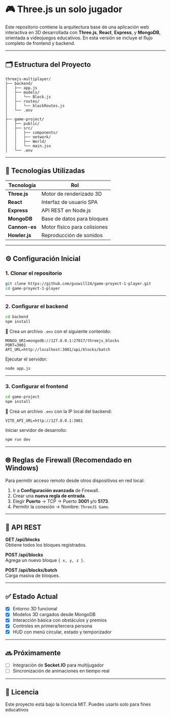 
# 🎮 Three.js un solo jugador

Este repositorio contiene la arquitectura base de una aplicación web interactiva en 3D desarrollada con **Three.js**, **React**, **Express**, y **MongoDB**, orientada a videojuegos educativos. En esta versión se incluye el flujo completo de frontend y backend.

---

## 🗂️ Estructura del Proyecto

```
threejs-multiplayer/
├── backend/
│   ├── app.js
│   ├── models/
│   │   └── Block.js
│   ├── routes/
│   │   └── blockRoutes.js
│   └── .env
│
├── game-project/
│   ├── public/
│   ├── src/
│   │   ├── components/
│   │   ├── network/
│   │   ├── World/
│   │   └── main.jsx
│   └── .env
```

---

## 🚀 Tecnologías Utilizadas

| Tecnología   | Rol                         |
|--------------|------------------------------|
| **Three.js** | Motor de renderizado 3D      |
| **React**    | Interfaz de usuario SPA      |
| **Express**  | API REST en Node.js          |
| **MongoDB**  | Base de datos para bloques   |
| **Cannon-es**| Motor físico para colisiones |
| **Howler.js**| Reproducción de sonidos      |

---

## ⚙️ Configuración Inicial

### 1. Clonar el repositorio

```bash
git clone https://github.com/guswill24/game-proyect-1-player.git
cd game-proyect-1-player
```

---

### 2. Configurar el backend

```bash
cd backend
npm install
```

📄 Crea un archivo `.env` con el siguiente contenido:

```env
MONGO_URI=mongodb://127.0.0.1:27017/threejs_blocks
PORT=3001
API_URL=http://localhost:3001/api/blocks/batch
```

Ejecutar el servidor:

```bash
node app.js
```

---

### 3. Configurar el frontend

```bash
cd game-project
npm install
```

📄 Crea un archivo `.env` con la IP local del backend:

```env
VITE_API_URL=http://127.0.0.1:3001
```

Iniciar servidor de desarrollo:

```bash
npm run dev
```

---

## 🌐 Reglas de Firewall (Recomendado en Windows)

Para permitir acceso remoto desde otros dispositivos en red local:

1. Ir a **Configuración avanzada** de Firewall.
2. Crear una **nueva regla de entrada**.
3. Elegir **Puerto** → TCP → Puerto **3001** y/o **5173**.
4. Permitir la conexión → Nombre: `ThreeJS Game`.

---

## 📁 API REST

**GET /api/blocks**  
Obtiene todos los bloques registrados.

**POST /api/blocks**  
Agrega un nuevo bloque `{ x, y, z }`.

**POST /api/blocks/batch**  
Carga masiva de bloques.

---

## ✅ Estado Actual

- [x] Entorno 3D funcional
- [x] Modelos 3D cargados desde MongoDB
- [x] Interacción básica con obstáculos y premios
- [x] Controles en primera/tercera persona
- [x] HUD con menú circular, estado y temporizador

---

## 🔜 Próximamente

- [ ] Integración de **Socket.IO** para multijugador
- [ ] Sincronización de animaciones en tiempo real

---

## 📄 Licencia

Este proyecto está bajo la licencia MIT. Puedes usarlo solo para fines educativos

